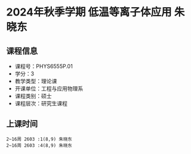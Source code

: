 # 2024年秋季学期 低温等离子体应用 朱晓东






## 课程信息

- 课程号：PHYS6555P.01
- 学分：3
- 教学类型：理论课
- 开课单位：工程与应用物理系
- 课程类别：硕士
- 课程层次：研究生课程

## 上课时间

```
2~16周 2603 :1(8,9) 朱晓东
2~16周 2603 :4(8,9) 朱晓东
```

